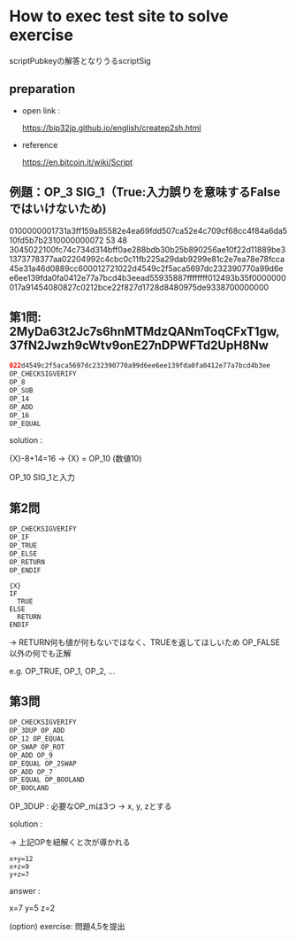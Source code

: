 # How to exec test site to solve exercise

 scriptPubkeyの解答となりうるscriptSig

## preparation

- open link :

  <https://bip32jp.github.io/english/createp2sh.html>

- reference

  <https://en.bitcoin.it/wiki/Script>

## 例題：OP_3 SIG_1（True:入力誤りを意味するFalseではいけないため)

0100000001731a3ff159a85582e4ea69fdd507ca52e4c709cf68cc4f84a6da510fd5b7b2310000000072
53
48
3045022100fc74c734d314bff0ae288bdb30b25b890256ae10f22d11889be31373778377aa02204992c4cbc0c11fb225a29dab9299e81c2e7ea78e78fcca45e31a46d0889cc600012721022d4549c2f5aca5697dc232390770a99d6ee6ee139fda0fa0412e77a7bcd4b3eead55935887ffffffff012493b35f0000000017a91454080827c0212bce22f827d1728d8480975de9338700000000

## 第1問: 2MyDa63t2Jc7s6hnMTMdzQANmToqCFxT1gw, 37fN2Jwzh9cWtv9onE27nDPWFTd2UpH8Nw

```java
022d4549c2f5aca5697dc232390770a99d6ee6ee139fda0fa0412e77a7bcd4b3ee
OP_CHECKSIGVERIFY
OP_8
OP_SUB
OP_14
OP_ADD
OP_16
OP_EQUAL
```

solution :

{X}-8+14=16
-> {X} = OP_10 (数値10)

OP_10 SIG_1と入力

## 第2問

```java
OP_CHECKSIGVERIFY
OP_IF
OP_TRUE
OP_ELSE
OP_RETURN
OP_ENDIF
```

```basic
{X}
IF
  TRUE
ELSE
  RETURN
ENDIF
```

-> RETURN何も値が何もないではなく、TRUEを返してほしいため
OP_FALSE以外の何でも正解

 e.g. OP_TRUE, OP_1, OP_2, ...

## 第3問

```java
OP_CHECKSIGVERIFY
OP_3DUP OP_ADD
OP_12 OP_EQUAL
OP_SWAP OP_ROT
OP_ADD OP_9
OP_EQUAL OP_2SWAP
OP_ADD OP_7
OP_EQUAL OP_BOOLAND
OP_BOOLAND
```

OP_3DUP : 必要なOP_mは3つ -> x, y, zとする

solution :

-> 上記OPを紐解くと次が導かれる

```basic
x+y=12
x+z=9
y+z=7
```

answer :

x=7
y=5
z=2

(option) exercise: 問題4,5を提出
